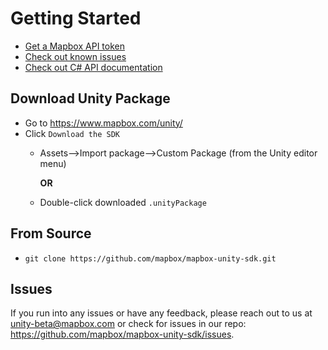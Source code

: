 # Getting Started

* [Get a Mapbox API token](01-mapbox-api-token.md)
* [Check out known issues](02-known-issues.md)
* [Check out C# API documentation](https://mapbox.github.io/mapbox-unity-sdk/api/index.html)

## Download Unity Package

* Go to https://www.mapbox.com/unity/
* Click `Download the SDK`
  * Assets—>Import package—>Custom Package (from the Unity editor menu) 

    **OR**

  * Double-click downloaded `.unityPackage`

## From Source

* `git clone https://github.com/mapbox/mapbox-unity-sdk.git`

## Issues

If you run into any issues or have any feedback, please reach out to us at unity-beta@mapbox.com or check for issues in our repo: https://github.com/mapbox/mapbox-unity-sdk/issues.